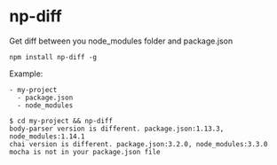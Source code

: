 # np-diff
Get diff between you node_modules folder and package.json

```
npm install np-diff -g
```

Example:

```
- my-project
  - package.json
  - node_modules
```

```
$ cd my-project && np-diff
body-parser version is different. package.json:1.13.3, node_modules:1.14.1
chai version is different. package.json:3.2.0, node_modules:3.3.0
mocha is not in your package.json file
```
